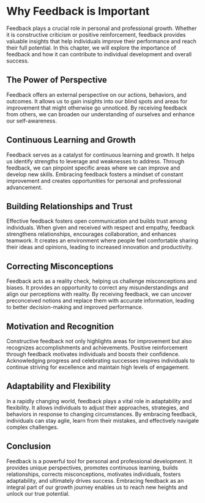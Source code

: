 Why Feedback is Important
==================================

Feedback plays a crucial role in personal and professional growth. Whether it is constructive criticism or positive reinforcement, feedback provides valuable insights that help individuals improve their performance and reach their full potential. In this chapter, we will explore the importance of feedback and how it can contribute to individual development and overall success.

The Power of Perspective
------------------------

Feedback offers an external perspective on our actions, behaviors, and outcomes. It allows us to gain insights into our blind spots and areas for improvement that might otherwise go unnoticed. By receiving feedback from others, we can broaden our understanding of ourselves and enhance our self-awareness.

Continuous Learning and Growth
------------------------------

Feedback serves as a catalyst for continuous learning and growth. It helps us identify strengths to leverage and weaknesses to address. Through feedback, we can pinpoint specific areas where we can improve and develop new skills. Embracing feedback fosters a mindset of constant improvement and creates opportunities for personal and professional advancement.

Building Relationships and Trust
--------------------------------

Effective feedback fosters open communication and builds trust among individuals. When given and received with respect and empathy, feedback strengthens relationships, encourages collaboration, and enhances teamwork. It creates an environment where people feel comfortable sharing their ideas and opinions, leading to increased innovation and productivity.

Correcting Misconceptions
-------------------------

Feedback acts as a reality check, helping us challenge misconceptions and biases. It provides an opportunity to correct any misunderstandings and align our perceptions with reality. By receiving feedback, we can uncover preconceived notions and replace them with accurate information, leading to better decision-making and improved performance.

Motivation and Recognition
--------------------------

Constructive feedback not only highlights areas for improvement but also recognizes accomplishments and achievements. Positive reinforcement through feedback motivates individuals and boosts their confidence. Acknowledging progress and celebrating successes inspires individuals to continue striving for excellence and maintain high levels of engagement.

Adaptability and Flexibility
----------------------------

In a rapidly changing world, feedback plays a vital role in adaptability and flexibility. It allows individuals to adjust their approaches, strategies, and behaviors in response to changing circumstances. By embracing feedback, individuals can stay agile, learn from their mistakes, and effectively navigate complex challenges.

Conclusion
----------

Feedback is a powerful tool for personal and professional development. It provides unique perspectives, promotes continuous learning, builds relationships, corrects misconceptions, motivates individuals, fosters adaptability, and ultimately drives success. Embracing feedback as an integral part of our growth journey enables us to reach new heights and unlock our true potential.

